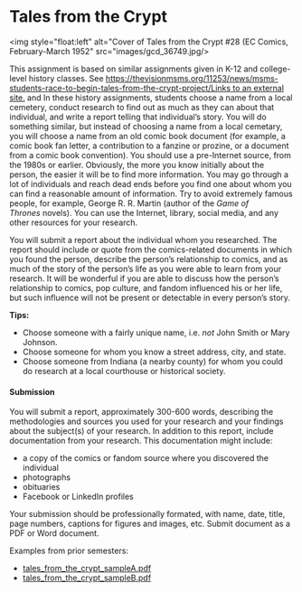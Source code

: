 # Tales from the Crypt

<img style="float:left" alt="Cover of Tales from the Crypt #28 (EC Comics, February-March 1952" src="images/gcd_36749.jpg/>

This assignment is based on similar assignments given in K-12 and college-level history classes. See [https://thevisionmsms.org/11253/news/msms-students-race-to-begin-tales-from-the-crypt-project/Links to an external site.](https://thevisionmsms.org/11253/news/msms-students-race-to-begin-tales-from-the-crypt-project/) and In these history assignments, students choose a name from a local cemetery, conduct research to find out as much as they can about that individual, and write a report telling that individual’s story. You will do something similar, but instead of choosing a name from a local cemetary, you will choose a name from an old comic book document (for example, a comic book fan letter, a contribution to a fanzine or prozine, or a document from a comic book convention). You should use a pre-Internet source, from the 1980s or earlier. Obviously, the more you know initially about the person, the easier it will be to find more information. You may go through a lot of individuals and reach dead ends before you find one about whom you can find a reasonable amount of information. Try to avoid extremely famous people, for example, George R. R. Martin (author of the _Game of Thrones_ novels). You can use the Internet, library, social media, and any other resources for your research.

You will submit a report about the individual whom you researched. The report should include or quote from the comics-related documents in which you found the person, describe the person’s relationship to comics, and as much of the story of the person’s life as you were able to learn from your research. It will be wonderful if you are able to discuss how the person’s relationship to comics, pop culture, and fandom influenced his or her life, but such influence will not be present or detectable in every person’s story.

**Tips:**

*   Choose someone with a fairly unique name, i.e. _not_ John Smith or Mary Johnson.
*   Choose someone for whom you know a street address, city, and state.
*   Choose someone from Indiana (a nearby county) for whom you could do research at a local courthouse or historical society.

#### Submission

You will submit a report, approximately 300-600 words, describing the methodologies and sources you used for your research and your findings about the subject(s) of your research. In addition to this report, include documentation from your research. This documentation might include:

*   a copy of the comics or fandom source where you discovered the individual
*   photographs
*   obituaries
*   Facebook or LinkedIn profiles

Your submission should be professionally formated, with name, date, title, page numbers, captions for figures and images, etc. Submit document as a PDF or Word document.

Examples from prior semesters:

*   [tales\_from\_the\_crypt\_sampleA.pdf](https://iu.instructure.com/courses/2035442/files/135787530?wrap=1)
*   [tales\_from\_the\_crypt\_sampleB.pdf](https://iu.instructure.com/courses/2035442/files/135787529?wrap=1)